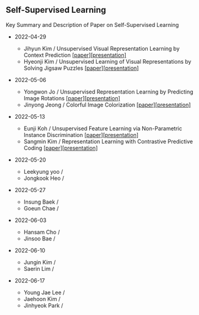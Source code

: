 ## Self-Supervised Learning
Key Summary and Description of Paper on Self-Supervised Learning

* 2022-04-29
  * Jihyun Kim / Unsupervised Visual Representation Learning by Context Prediction [[paper]](https://www.cv-foundation.org/openaccess/content_iccv_2015/html/Doersch_Unsupervised_Visual_Representation_ICCV_2015_paper.html)[[presentation]](https://github.com/dudwojae/NeverMind_DMQA/blob/main/Self-Supervised%20Learning/20220429/%5B20220429%5DUnsupervised_Visual_Representation_Learning_by_Context_Prediction_Jihyun.pdf)
  * Hyeonji Kim / Unsupervised Learning of Visual Representations by Solving Jigsaw Puzzles [[paper]](https://openreview.net/forum?id=rkZG6Kbd-B)[[presentation]](https://github.com/dudwojae/NeverMind_DMQA/blob/main/Self-Supervised%20Learning/20220429/%5B20220429%5DUnsupervised%20Learning%20of%20Visual%20Representations%20by%20Solving%20Jigsaw%20Puzzles%20(ECCV%202016).pdf)
  
* 2022-05-06
  * Yongwon Jo / Unsupervised Representation Learning by Predicting Image Rotations [[paper]](https://openreview.net/forum?id=S1v4N2l0-)[[presentation]](https://github.com/dudwojae/NeverMind_DMQA/blob/main/Self-Supervised%20Learning/20220506/%5B20220506%5DUnsupervised%20Representation%20Learning%20by%20Predicting%20Image%20Rotation.pdf)
  * Jinyong Jeong / Colorful Image Colorization [[paper]](https://openreview.net/forum?id=SJelOQCq)[[presentation]](https://github.com/dudwojae/NeverMind_DMQA/blob/main/Self-Supervised%20Learning/20220506/%5B20220506%5DColorful%20Image%20Colorization.pdf)

* 2022-05-13
  * Eunji Koh / Unsupervised Feature Learning via Non-Parametric Instance Discrimination [[paper]](https://openaccess.thecvf.com/content_cvpr_2018/html/Wu_Unsupervised_Feature_Learning_CVPR_2018_paper.html)[[presentation]](https://github.com/dudwojae/NeverMind_DMQA/blob/main/Self-Supervised%20Learning/20220513/%5B20220513%5DUnsupervised%20Feature%20Learning%20via%20Non-Parametric%20Instance%20Discrimination.pdf)
  * Sangmin Kim / Representation Learning with Contrastive Predictive Coding [[paper]](https://ui.adsabs.harvard.edu/abs/2018arXiv180703748V/abstract)[[presentation]](https://github.com/dudwojae/NeverMind_DMQA/blob/main/Self-Supervised%20Learning/20220513/%5B20220513%5DRepresentation%20Learning%20with%20Contrastive%20Predictive%20Coding.pdf)

* 2022-05-20
  * Leekyung yoo /
  * Jongkook Heo / 

* 2022-05-27
  * Insung Baek / 
  * Goeun Chae /

* 2022-06-03
  * Hansam Cho / 
  * Jinsoo Bae / 

* 2022-06-10
  * Jungin Kim /
  * Saerin Lim / 

* 2022-06-17
  * Young Jae Lee /
  * Jaehoon Kim / 
  * Jinhyeok Park /
